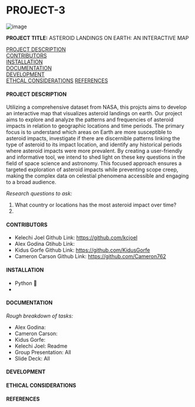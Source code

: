
# **PROJECT-3**
![image](https://github.com/Cameron762/Project-3-Group-10/assets/72319764/0759a618-5a80-45f3-85e5-d774ed4898ad)

**PROJECT TITLE:**  ASTEROID LANDINGS ON EARTH: AN INTERACTIVE MAP

[PROJECT DESCRIPTION](#project-description)   
[CONTRIBUTORS](#contributors)  
[INSTALLATION](#installation)  
[DOCUMENTATION](#documentation)   
[DEVELOPMENT](#development)  
[ETHCAL CONSIDERATIONS](#ethical-considerations) 
[REFERENCES](#references) 



#### PROJECT DESCRIPTION

  Utilizing a comprehensive dataset from NASA, this projcts aims to develop an interactive map that visualizes asteroid landings on earth. Our project aims to explore and analyze the patterns and frequencies of asteroid impacts in relation to geographic locations and time periods. The primary focus is to understand which areas on Earth are more susceptible to asteroid impacts, investigate if there are discernible patterns linking the type of asteroid to its impact location, and identify any historical periods where asteroid impacts were more prevalent. By creating a user-friendly and informative tool, we intend to shed light on these key questions in the field of space science and astronomy. This focused approach ensures a targeted exploration of asteroid impacts while preventing scope creep, making the complex data on celestial phenomena accessible and engaging to a broad audience.

*Research questions to ask:*
1. What country or locations has the most asteroid impact over time?
2.

#### CONTRIBUTORS
- Kelechi Joel Github Link: https://github.com/kcjoel
-  Alex Godina Gtihub Link: 
- Kidus Gorfe Github Link: https://github.com/KidusGorfe
- Cameron Carson Github Link: https://github.com/Cameron762
  
#### INSTALLATION 
- Python :snake:
-

####  DOCUMENTATION



*Rough breakdown of tasks:*

 
- Alex Godina: 
- Cameron Carson: 
- Kidus Gorfe:
- Kelechi Joel: Readme
- Group Presentation: All
- Slide Deck: All 

#### DEVELOPMENT  

#### ETHICAL CONSIDERATIONS 

#### REFERENCES

